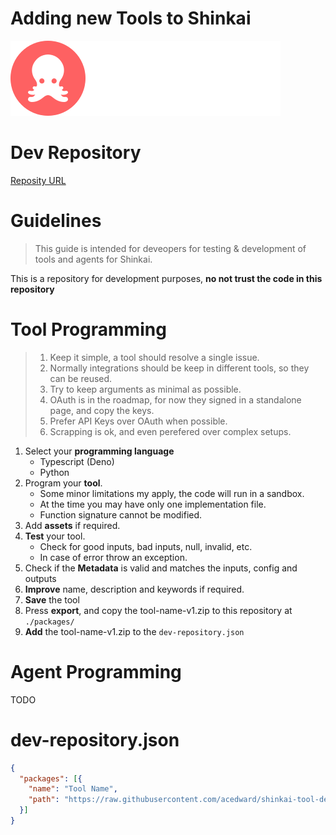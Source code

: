 
# Adding new Tools to Shinkai 
![img](./shinkai-logo-brand.svg)

# Dev Repository 
[Reposity URL](https://raw.githubusercontent.com/acedward/shinkai-tool-deploy/main/dev-repository.json) 

# Guidelines
> This guide is intended for deveopers for testing & development of tools and agents for Shinkai.  

This is a repository for development purposes, **no not trust the code in this repository**

# Tool Programming

> 1. Keep it simple, a tool should resolve a single issue.  
> 2. Normally integrations should be keep in different tools, so they can be reused.  
> 3. Try to keep arguments as minimal as possible.  
> 4. OAuth is in the roadmap, for now they signed in a standalone page, and copy the keys.  
> 5. Prefer API Keys over OAuth when possible.  
> 6. Scrapping is ok, and even perefered over complex setups.   
 
1. Select your **programming language**
    * Typescript (Deno)
    * Python
2. Program your **tool**.
    * Some minor limitations my apply, the code will run in a sandbox.
    * At the time you may have only one implementation file.
    * Function signature cannot be modified.
3. Add **assets** if required.
4. **Test** your tool.
    * Check for good inputs, bad inputs, null, invalid, etc.
    * In case of error throw an exception.
6. Check if the **Metadata** is valid and matches the inputs, config and outputs 
7. **Improve** name, description and keywords if required.
8. **Save** the tool
9. Press **export**, and copy the tool-name-v1.zip to this repository at `./packages/`
10. **Add** the tool-name-v1.zip to the `dev-repository.json`


# Agent Programming
TODO

# dev-repository.json
```json
{
  "packages": [{
    "name": "Tool Name",
    "path": "https://raw.githubusercontent.com/acedward/shinkai-tool-deploy/main/packages/tool-name-v1.zip"
  }]
}
```
